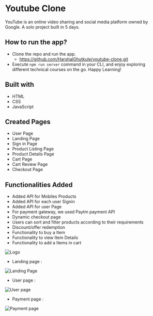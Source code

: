 # Youtube Clone
YouTube is an online video sharing and social media platform owned by Google.
A solo project built in 5 days.

## How to run the app?
- Clone the repo and run the app.
    - https://github.com/HarshalGhutkule/youtube-clone.git
- Execute `npm run server` command in your CLI, and enjoy exploring different technical courses on the go. Happy Learning!
## Built with
- HTML
- CSS
- JavaScript
## Created Pages
- User Page
- Landing Page
- Sign in Page
- Product Listing Page
- Product Details Page
- Cart Page
- Cart Review Page
- Checkout Page
## Functionalities Added
- Added API for Mobiles Products
- Added API for each user Signin
- Added API for user Page
- For payment gateway, we used Paytm payment API
- Dynamic checkout page
- Users can sort and filter products according to their requirements
- Discount/offer redemption
- Functionality to buy a Item
- Functionality to view Item Details
- Functionality to add a Items in cart

![Logo](https://images.shopclues.com/images/ui/shopclues_logo@2x.png)

- Landing page :

![Landing Page](https://user-images.githubusercontent.com/95927895/158878832-a8681047-98e3-4bae-9498-936a3c04a932.png)

- User page :

![User page](https://user-images.githubusercontent.com/95927895/158820102-4edf7c2b-f23b-461f-98ba-4b9ad0b960ef.png)


- Payment page :

![Payment page](https://user-images.githubusercontent.com/95927895/158820261-5f0270ee-cd41-4a1f-b4e1-b6239cdcf89d.png)
